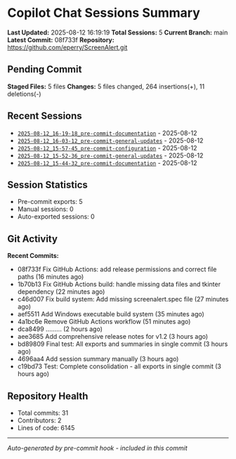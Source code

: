 # Copilot Chat Sessions Summary

**Last Updated:** 2025-08-12 16:19:19
**Total Sessions:** 5
**Current Branch:** main
**Latest Commit:** 08f733f
**Repository:** https://github.com/eperry/ScreenAlert.git

## Pending Commit

**Staged Files:** 5 files
**Changes:**  5 files changed, 264 insertions(+), 11 deletions(-)

## Recent Sessions

- [`2025-08-12_16-19-18_pre-commit-documentation`](C:/Users/Ed/OneDrive/Documents/Development/ScreenAlert/docs/copilot-chats/2025-08-12_16-19-18_pre-commit-documentation.md) - 2025-08-12
- [`2025-08-12_16-03-12_pre-commit-general-updates`](C:/Users/Ed/OneDrive/Documents/Development/ScreenAlert/docs/copilot-chats/2025-08-12_16-03-12_pre-commit-general-updates.md) - 2025-08-12
- [`2025-08-12_15-57-45_pre-commit-configuration`](C:/Users/Ed/OneDrive/Documents/Development/ScreenAlert/docs/copilot-chats/2025-08-12_15-57-45_pre-commit-configuration.md) - 2025-08-12
- [`2025-08-12_15-52-36_pre-commit-general-updates`](C:/Users/Ed/OneDrive/Documents/Development/ScreenAlert/docs/copilot-chats/2025-08-12_15-52-36_pre-commit-general-updates.md) - 2025-08-12
- [`2025-08-12_15-44-32_pre-commit-documentation`](C:/Users/Ed/OneDrive/Documents/Development/ScreenAlert/docs/copilot-chats/2025-08-12_15-44-32_pre-commit-documentation.md) - 2025-08-12

## Session Statistics

- Pre-commit exports: 5
- Manual sessions: 0
- Auto-exported sessions: 0

## Git Activity

**Recent Commits:**
- 08f733f Fix GitHub Actions: add release permissions and correct file paths (16 minutes ago)
- 1b70b13 Fix GitHub Actions build: handle missing data files and tkinter dependency (22 minutes ago)
- c46d007  Fix build system: Add missing screenalert.spec file (27 minutes ago)
- aef5511  Add Windows executable build system (35 minutes ago)
- 4a1bc6e  Remove GitHub Actions workflow (51 minutes ago)
- dca8499 ......... (2 hours ago)
- aee3685  Add comprehensive release notes for v1.2 (3 hours ago)
- bd89809  Final test: All exports and summaries in single commit (3 hours ago)
- 4696aa4 Add session summary manually (3 hours ago)
- c19bd73 Test: Complete consolidation - all exports in single commit (3 hours ago)

## Repository Health

- Total commits: 31
- Contributors: 2
- Lines of code: 6145

---
*Auto-generated by pre-commit hook - included in this commit*
